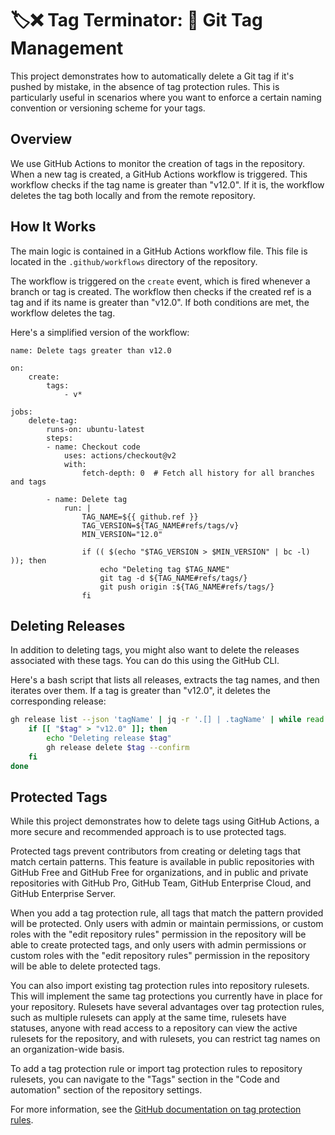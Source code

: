 # 🏷️❌ Tag Terminator: 🤖 Git Tag Management 

This project demonstrates how to automatically delete a Git tag if it's pushed by mistake, in the absence of tag protection rules. This is particularly useful in scenarios where you want to enforce a certain naming convention or versioning scheme for your tags.

## Overview

We use GitHub Actions to monitor the creation of tags in the repository. When a new tag is created, a GitHub Actions workflow is triggered. This workflow checks if the tag name is greater than "v12.0". If it is, the workflow deletes the tag both locally and from the remote repository.

## How It Works

The main logic is contained in a GitHub Actions workflow file. This file is located in the `.github/workflows` directory of the repository.

The workflow is triggered on the `create` event, which is fired whenever a branch or tag is created. The workflow then checks if the created ref is a tag and if its name is greater than "v12.0". If both conditions are met, the workflow deletes the tag.

Here's a simplified version of the workflow:

```github-actions-workflow
name: Delete tags greater than v12.0

on:
    create:
        tags:
            - v*

jobs:
    delete-tag:
        runs-on: ubuntu-latest
        steps:
        - name: Checkout code
            uses: actions/checkout@v2
            with:
                fetch-depth: 0  # Fetch all history for all branches and tags

        - name: Delete tag
            run: |
                TAG_NAME=${{ github.ref }}
                TAG_VERSION=${TAG_NAME#refs/tags/v}
                MIN_VERSION="12.0"

                if (( $(echo "$TAG_VERSION > $MIN_VERSION" | bc -l) )); then
                    echo "Deleting tag $TAG_NAME"
                    git tag -d ${TAG_NAME#refs/tags/}
                    git push origin :${TAG_NAME#refs/tags/}
                fi

```

## Deleting Releases

In addition to deleting tags, you might also want to delete the releases associated with these tags. You can do this using the GitHub CLI.

Here's a bash script that lists all releases, extracts the tag names, and then iterates over them. If a tag is greater than "v12.0", it deletes the corresponding release:

```bash
gh release list --json 'tagName' | jq -r '.[] | .tagName' | while read tag; do
    if [[ "$tag" > "v12.0" ]]; then
        echo "Deleting release $tag"
        gh release delete $tag --confirm
    fi
done
```

## Protected Tags

While this project demonstrates how to delete tags using GitHub Actions, a more secure and recommended approach is to use protected tags. 

Protected tags prevent contributors from creating or deleting tags that match certain patterns. This feature is available in public repositories with GitHub Free and GitHub Free for organizations, and in public and private repositories with GitHub Pro, GitHub Team, GitHub Enterprise Cloud, and GitHub Enterprise Server.

When you add a tag protection rule, all tags that match the pattern provided will be protected. Only users with admin or maintain permissions, or custom roles with the "edit repository rules" permission in the repository will be able to create protected tags, and only users with admin permissions or custom roles with the "edit repository rules" permission in the repository will be able to delete protected tags.

You can also import existing tag protection rules into repository rulesets. This will implement the same tag protections you currently have in place for your repository. Rulesets have several advantages over tag protection rules, such as multiple rulesets can apply at the same time, rulesets have statuses, anyone with read access to a repository can view the active rulesets for the repository, and with rulesets, you can restrict tag names on an organization-wide basis.

To add a tag protection rule or import tag protection rules to repository rulesets, you can navigate to the "Tags" section in the "Code and automation" section of the repository settings.

For more information, see the [GitHub documentation on tag protection rules](https://docs.github.com/en/repositories/managing-your-repositorys-settings-and-features/managing-repository-settings/configuring-tag-protection-rules).